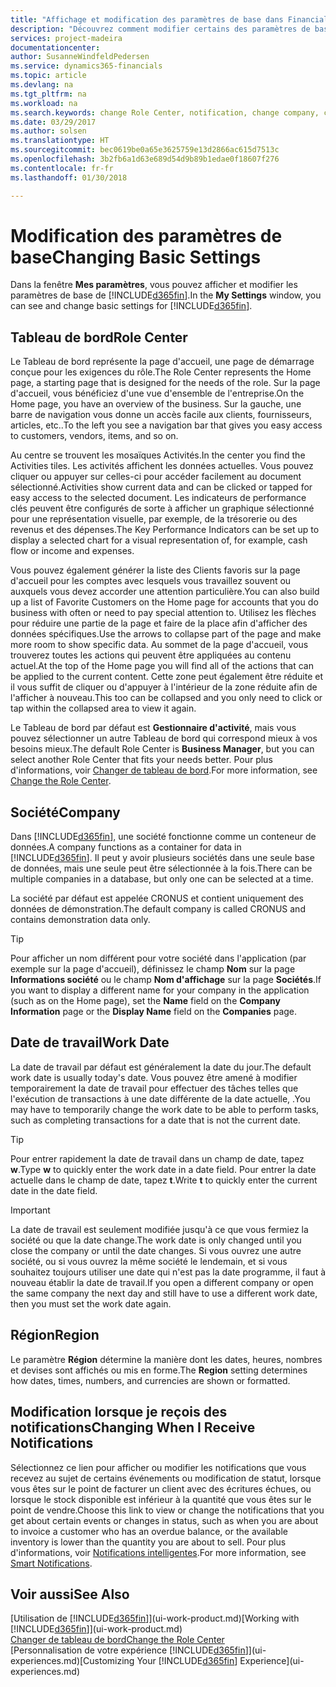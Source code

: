 ```yaml
---
title: "Affichage et modification des paramètres de base dans Financials| Microsoft Docs"
description: "Découvrez comment modifier certains des paramètres de base de Financials, par exemple, le Tableau de bord, la société, ou la date de travail."
services: project-madeira
documentationcenter: 
author: SusanneWindfeldPedersen
ms.service: dynamics365-financials
ms.topic: article
ms.devlang: na
ms.tgt_pltfrm: na
ms.workload: na
ms.search.keywords: change Role Center, notification, change company, change work date
ms.date: 03/29/2017
ms.author: solsen
ms.translationtype: HT
ms.sourcegitcommit: bec0619be0a65e3625759e13d2866ac615d7513c
ms.openlocfilehash: 3b2fb6a1d63e689d54d9b89b1edae0f18607f276
ms.contentlocale: fr-fr
ms.lasthandoff: 01/30/2018

---
```

# <a name="changing-basic-settings"></a><span data-ttu-id="6c0e6-103">Modification des paramètres de base</span><span class="sxs-lookup"><span data-stu-id="6c0e6-103">Changing Basic Settings</span></span>
<span data-ttu-id="6c0e6-104">Dans la fenêtre **Mes paramètres**, vous pouvez afficher et modifier les paramètres de base de [!INCLUDE[d365fin](includes/d365fin_md.md)].</span><span class="sxs-lookup"><span data-stu-id="6c0e6-104">In the **My Settings** window, you can see and change basic settings for [!INCLUDE[d365fin](includes/d365fin_md.md)].</span></span>  

## <a name="role-center"></a><span data-ttu-id="6c0e6-105">Tableau de bord</span><span class="sxs-lookup"><span data-stu-id="6c0e6-105">Role Center</span></span>
<span data-ttu-id="6c0e6-106">Le Tableau de bord représente la page d'accueil, une page de démarrage conçue pour les exigences du rôle.</span><span class="sxs-lookup"><span data-stu-id="6c0e6-106">The Role Center represents the Home page, a starting page that is designed for the needs of the role.</span></span> <span data-ttu-id="6c0e6-107">Sur la page d'accueil, vous bénéficiez d'une vue d'ensemble de l'entreprise.</span><span class="sxs-lookup"><span data-stu-id="6c0e6-107">On the Home page, you have an overview of the business.</span></span> <span data-ttu-id="6c0e6-108">Sur la gauche, une barre de navigation vous donne un accès facile aux clients, fournisseurs, articles, etc..</span><span class="sxs-lookup"><span data-stu-id="6c0e6-108">To the left you see a navigation bar that gives you easy access to customers, vendors, items, and so on.</span></span>

<span data-ttu-id="6c0e6-109">Au centre se trouvent les mosaïques Activités.</span><span class="sxs-lookup"><span data-stu-id="6c0e6-109">In the center you find the Activities tiles.</span></span> <span data-ttu-id="6c0e6-110">Les activités affichent les données actuelles. Vous pouvez cliquer ou appuyer sur celles-ci pour accéder facilement au document sélectionné.</span><span class="sxs-lookup"><span data-stu-id="6c0e6-110">Activities show current data and can be clicked or tapped for easy access to the selected document.</span></span> <span data-ttu-id="6c0e6-111">Les indicateurs de performance clés peuvent être configurés de sorte à afficher un graphique sélectionné pour une représentation visuelle, par exemple, de la trésorerie ou des revenus et des dépenses.</span><span class="sxs-lookup"><span data-stu-id="6c0e6-111">The Key Performance Indicators can be set up to display a selected chart for a visual representation of, for example, cash flow or income and expenses.</span></span>

<span data-ttu-id="6c0e6-112">Vous pouvez également générer la liste des Clients favoris sur la page d'accueil pour les comptes avec lesquels vous travaillez souvent ou auxquels vous devez accorder une attention particulière.</span><span class="sxs-lookup"><span data-stu-id="6c0e6-112">You can also build up a list of Favorite Customers on the Home page for accounts that you do business with often or need to pay special attention to.</span></span> <span data-ttu-id="6c0e6-113">Utilisez les flèches pour réduire une partie de la page et faire de la place afin d'afficher des données spécifiques.</span><span class="sxs-lookup"><span data-stu-id="6c0e6-113">Use the arrows to collapse part of the page and make more room to show specific data.</span></span> <span data-ttu-id="6c0e6-114">Au sommet de la page d'accueil, vous trouverez toutes les actions qui peuvent être appliquées au contenu actuel.</span><span class="sxs-lookup"><span data-stu-id="6c0e6-114">At the top of the Home page you will find all of the actions that can be applied to the current content.</span></span> <span data-ttu-id="6c0e6-115">Cette zone peut également être réduite et il vous suffit de cliquer ou d'appuyer à l'intérieur de la zone réduite afin de l'afficher à nouveau.</span><span class="sxs-lookup"><span data-stu-id="6c0e6-115">This too can be collapsed and you only need to click or tap within the collapsed area to view it again.</span></span>

<span data-ttu-id="6c0e6-116">Le Tableau de bord par défaut est **Gestionnaire d'activité**, mais vous pouvez sélectionner un autre Tableau de bord qui correspond mieux à vos besoins mieux.</span><span class="sxs-lookup"><span data-stu-id="6c0e6-116">The default Role Center is **Business Manager**, but you can select another Role Center that fits your needs better.</span></span> <span data-ttu-id="6c0e6-117">Pour plus d'informations, voir [Changer de tableau de bord](change-role.md).</span><span class="sxs-lookup"><span data-stu-id="6c0e6-117">For more information, see [Change the Role Center](change-role.md).</span></span>

## <a name="company"></a><span data-ttu-id="6c0e6-118">Société</span><span class="sxs-lookup"><span data-stu-id="6c0e6-118">Company</span></span>
<span data-ttu-id="6c0e6-119">Dans [!INCLUDE[d365fin](includes/d365fin_md.md)], une société fonctionne comme un conteneur de données.</span><span class="sxs-lookup"><span data-stu-id="6c0e6-119">A company functions as a container for data in [!INCLUDE[d365fin](includes/d365fin_md.md)].</span></span> <span data-ttu-id="6c0e6-120">Il peut y avoir plusieurs sociétés dans une seule base de données, mais une seule peut être sélectionnée à la fois.</span><span class="sxs-lookup"><span data-stu-id="6c0e6-120">There can be multiple companies in a database, but only one can be selected at a time.</span></span>

<span data-ttu-id="6c0e6-121">La société par défaut est appelée CRONUS et contient uniquement des données de démonstration.</span><span class="sxs-lookup"><span data-stu-id="6c0e6-121">The default company is called CRONUS and contains demonstration data only.</span></span>

> [!TIP]  
>   <span data-ttu-id="6c0e6-122">Pour afficher un nom différent pour votre société dans l'application (par exemple sur la page d'accueil), définissez le champ **Nom** sur la page **Informations société** ou le champ **Nom d'affichage** sur la page **Sociétés**.</span><span class="sxs-lookup"><span data-stu-id="6c0e6-122">If you want to display a different name for your company in the application (such as on the Home page), set the **Name** field on the **Company Information** page or the **Display Name** field on the **Companies** page.</span></span>  

## <a name="work-date"></a><span data-ttu-id="6c0e6-123">Date de travail</span><span class="sxs-lookup"><span data-stu-id="6c0e6-123">Work Date</span></span>
<span data-ttu-id="6c0e6-124">La date de travail par défaut est généralement la date du jour.</span><span class="sxs-lookup"><span data-stu-id="6c0e6-124">The default work date is usually today's date.</span></span> <span data-ttu-id="6c0e6-125">Vous pouvez être amené à modifier temporairement la date de travail pour effectuer des tâches telles que l'exécution de transactions à une date différente de la date actuelle, .</span><span class="sxs-lookup"><span data-stu-id="6c0e6-125">You may have to temporarily change the work date to be able to perform tasks, such as completing transactions for a date that is not the current date.</span></span>

> [!TIP]  
>   <span data-ttu-id="6c0e6-126">Pour entrer rapidement la date de travail dans un champ de date, tapez **w**.</span><span class="sxs-lookup"><span data-stu-id="6c0e6-126">Type **w** to quickly enter the work date in a date field.</span></span> <span data-ttu-id="6c0e6-127">Pour entrer la date actuelle dans le champ de date, tapez **t**.</span><span class="sxs-lookup"><span data-stu-id="6c0e6-127">Write **t** to quickly enter the current date in the date field.</span></span>

> [!IMPORTANT]  
>   <span data-ttu-id="6c0e6-128">La date de travail est seulement modifiée jusqu'à ce que vous fermiez la société ou que la date change.</span><span class="sxs-lookup"><span data-stu-id="6c0e6-128">The work date is only changed until you close the company or until the date changes.</span></span> <span data-ttu-id="6c0e6-129">Si vous ouvrez une autre société, ou si vous ouvrez la même société le lendemain, et si vous souhaitez toujours utiliser une date qui n'est pas la date programme, il faut à nouveau établir la date de travail.</span><span class="sxs-lookup"><span data-stu-id="6c0e6-129">If you open a different company or open the same company the next day and still have to use a different work date, then you must set the work date again.</span></span>

## <a name="region"></a><span data-ttu-id="6c0e6-130">Région</span><span class="sxs-lookup"><span data-stu-id="6c0e6-130">Region</span></span>
<span data-ttu-id="6c0e6-131">Le paramètre **Région** détermine la manière dont les dates, heures, nombres et devises sont affichés ou mis en forme.</span><span class="sxs-lookup"><span data-stu-id="6c0e6-131">The **Region** setting determines how dates, times, numbers, and currencies are shown or formatted.</span></span>   

## <a name="changing-when-i-receive-notifications"></a><span data-ttu-id="6c0e6-132">Modification lorsque je reçois des notifications</span><span class="sxs-lookup"><span data-stu-id="6c0e6-132">Changing When I Receive Notifications</span></span>
<span data-ttu-id="6c0e6-133">Sélectionnez ce lien pour afficher ou modifier les notifications que vous recevez au sujet de certains événements ou modification de statut, lorsque vous êtes sur le point de facturer un client avec des écritures échues, ou lorsque le stock disponible est inférieur à la quantité que vous êtes sur le point de vendre.</span><span class="sxs-lookup"><span data-stu-id="6c0e6-133">Choose this link to view or change the notifications that you get about certain events or changes in status, such as when you are about to invoice a customer who has an overdue balance, or the available inventory is lower than the quantity you are about to sell.</span></span> <span data-ttu-id="6c0e6-134">Pour plus d'informations, voir [Notifications intelligentes](ui-smart-notifications.md).</span><span class="sxs-lookup"><span data-stu-id="6c0e6-134">For more information, see [Smart Notifications](ui-smart-notifications.md).</span></span>

## <a name="see-also"></a><span data-ttu-id="6c0e6-135">Voir aussi</span><span class="sxs-lookup"><span data-stu-id="6c0e6-135">See Also</span></span>
<span data-ttu-id="6c0e6-136">[Utilisation de [!INCLUDE[d365fin](includes/d365fin_md.md)]](ui-work-product.md)</span><span class="sxs-lookup"><span data-stu-id="6c0e6-136">[Working with [!INCLUDE[d365fin](includes/d365fin_md.md)]](ui-work-product.md)</span></span>  
[<span data-ttu-id="6c0e6-137">Changer de tableau de bord</span><span class="sxs-lookup"><span data-stu-id="6c0e6-137">Change the Role Center</span></span>](change-role.md)  
<span data-ttu-id="6c0e6-138">[Personnalisation de votre expérience [!INCLUDE[d365fin](includes/d365fin_md.md)]](ui-experiences.md)</span><span class="sxs-lookup"><span data-stu-id="6c0e6-138">[Customizing Your [!INCLUDE[d365fin](includes/d365fin_md.md)] Experience](ui-experiences.md)</span></span>  

